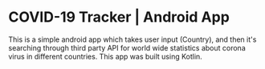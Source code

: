 # COVID-19 Tracker | Android App
This is a simple android app which takes user input (Country), and then it's searching through third party API for world wide statistics about corona virus in different countries. This app was built using Kotlin.
